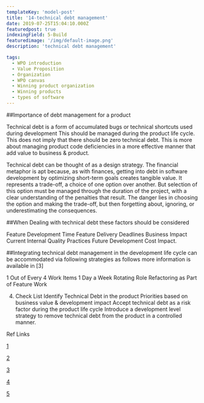 ```yaml
---
templateKey: 'model-post'
title: '14-technical debt management'
date: 2019-07-25T15:04:10.000Z
featuredpost: true
indexingField: 5-Build
featuredimage: '/img/default-image.png'
description: 'technical debt management'

tags:
  - WPO introduction
  - Value Proposition
  - Organization
  - WPO canvas
  - Winning product organization
  - Winning products
  - types of software
---
```


##Importance of debt management for a product

Technical debt is a form of accumulated bugs or technical shortcuts used during development This should be managed during the product life cycle. This does not imply that there should be zero technical debt. This is more about managing product code deficiencies in a more effective manner that add value to business & product.



Technical debt can be thought of as a design strategy. The financial metaphor is apt because, as with finances, getting into debt in software development by optimizing short-term goals creates tangible value. It represents a trade-off, a choice of one option over another. But selection of this option must be managed through the duration of the project, with a clear understanding of the penalties that result. The danger lies in choosing the option and making the trade-off, but then forgetting about, ignoring, or underestimating the consequences.



##When Dealing with technical debt these factors should be considered 

Feature Development Time
Feature Delivery Deadlines
Business Impact 
Current Internal Quality Practices
Future Development Cost Impact.


##Integrating technical debt management in the development life cycle can be accommodated via following strategies as follows more information is available in [3]



1 Out of Every 4 Work Items
1 Day a Week
Rotating Role
Refactoring as Part of Feature Work


4. Check List
Identify Technical Debt in the product
Priorities based on business value & development impact
Accept technical debt as a risk factor during the product life cycle
Introduce a development level strategy to remove technical debt from the product in a controlled manner.


Ref Links

[1](https://martinfowler.com/bliki/TechnicalDebt.html)

[2](https://www.atlassian.com/agile/software-development/technical-debt)

[3](https://www.pluralsight.com/tech-blog/managing-technical-debt/)

[4](https://www.agilealliance.org/wp-content/uploads/2016/05/IntroductiontotheTechnicalDebtConcept-V-02.pdf)

[5](https://insights.sei.cmu.edu/sei_blog/2018/10/data-driven-management-of-technical-debt.html)



